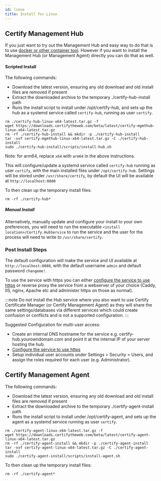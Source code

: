 ```yaml
---
id: linux
title: Install for Linux
---
```


## Certify Management Hub

If you just want to try out the Management Hub and easy way to do that is to use [docker or other container tool](containers.md). However if you want to install the Management Hub (or Management Agent) directly you can do that as well.

#### Scripted Install
The following commands:
- Download the latest version, ensuring any old download and old install files are removed if present
- Extract the downloaded archive to the temporary ./certify-hub-install path
- Runs the install script to install under /opt/certify-hub, and sets up the hub as a systemd service called `certify-hub`, running as user `certify`.

```
rm ./certify-hub-linux-x64-latest.tar.gz -f
wget https://downloads.certifytheweb.com/beta/latest/certify-mgmthub-linux-x64-latest.tar.gz
rm -rf ./certify-hub-install && mkdir -p ./certify-hub-install
tar -xvf certify-mgmthub-linux-x64-latest.tar.gz -C ./certify-hub-install
sudo ./certify-hub-install/scripts/install-hub.sh
```

Note: for arm64, replace `x64` with `arm64` in the above instructions.

This will configure/update a systemd service called `certify-hub` running as user `certify`, with the main installed files under `/opt/certify-hub`. Settings will be stored under `/usr/share/certify`, by default the UI will be available at `http://localhost:8080`

To then clean up the temporary install files:
```
rm -rf ./certify-hub*
```

##### Manual Install
Alternatively, manually update and configure your install to your own preferences, you will need to run the executable `<install location>/Certify.HubService` to run the service and the user for the process will need to write to `/usr/share/certify`.

### Post Install Steps
The default configuration will make the service and UI available at `http://localhost:8080`, with the default username `admin` and default password `changeme!`.

To use the service with https you can either [configure the service to use https](service.md) or reverse proxy the service from a webserver of your choice (Caddy, IIS, nginx, Apache etc and administer https on those as normal).

:::note
Do not install the Hub service where you also want to use Certify Certificate Manager (or Certify Management Agent) as they will share the same settings/databases via different services which could create confusion or conflicts and is not a supported configuration. 
:::

Suggested Configuration for multi-user access:
- Create an internal DNS hostname for the service e.g. certify-hub.yourowndomain.com and point it at the internal IP of your server hosting the hub.
- [Configure the service to use https](service.md)
- Setup individual user accounts under Settings > Security > Users, and assign the roles required for each user (e.g. Administrator).

## Certify Management Agent

The following commands:
- Download the latest version, ensuring any old download and old install files are removed if present
- Extract the downloaded archive to the temporary ./certify-agent-install path
- Runs the install script to install under /opt/certify-agent, and sets up the agent as a systemd service running as user `certify`.

```
rm ./certify-agent-linux-x64-latest.tar.gz -f
wget https://downloads.certifytheweb.com/beta/latest/certify-agent-linux-x64-latest.tar.gz
rm -rf ./certify-agent-install && mkdir -p ./certify-agent-install
tar -xvf certify-agent-linux-x64-latest.tar.gz -C ./certify-agent-install
sudo ./certify-agent-install/scripts/install-agent.sh
```

To then clean up the temporary install files:
```
rm -rf ./certify-agent*
```